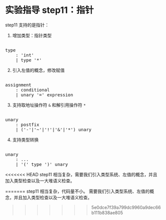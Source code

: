 # 实验指导 step11：指针
step11 支持的是指针：

1. 增加类型：指针类型
<pre id='vimCodeElement'><code></code>
<span class="SpecRuleStart">type</span>
<span class="SpecRuleIndicator">    :</span> <span class="SpecToken">'int'</span>
<div class="changed"><span class="SpecRuleIndicator">    |</span> <span class="SpecRule">type</span> <span class="SpecToken">'*'</span></div></pre>

2. 引入左值的概念，修改赋值
<pre id='vimCodeElement'><code></code>
<span class="SpecRuleStart">assignment</span>
<span class="SpecRuleIndicator">    :</span> <span class="SpecRule">conditional</span>
<div class="changed"><span class="SpecRuleIndicator">    |</span> <span class="SpecRule">unary</span> <span class="SpecToken">'='</span> <span class="SpecRule">expression</span></div></pre>

3. 支持取地址操作符 `&` 和解引用操作符 `*`
<pre id='vimCodeElement'><code></code>
<span class="SpecRuleStart">unary</span>
<span class="SpecRuleIndicator">    :</span> <span class="SpecRule">postfix</span>
<div class="changed"><span class="SpecRuleIndicator">    |</span> <span class="SpecOperator">(</span><span class="SpecToken">'-'</span><span class="SpecOperator">|</span><span class="SpecToken">'~'</span><span class="SpecOperator">|</span><span class="SpecToken">'!'</span><span class="SpecOperator">|</span><span class="SpecToken">'&amp;'</span><span class="SpecOperator">|</span><span class="SpecToken">'*'</span><span class="SpecOperator">)</span> <span class="SpecRule">unary</span></div></pre>

4. 支持类型转换
<pre id='vimCodeElement'><code></code>
<span class="SpecRuleStart">unary</span>
<span class="SpecRuleIndicator">    :</span> ...
<div class="changed"><span class="SpecRuleIndicator">    |</span> <span class="SpecToken">'('</span> <span class="SpecRule">type</span> <span class="SpecToken">')'</span> <span class="SpecRule">unary</span></div></pre>

<<<<<<< HEAD
step11 相当复杂，需要我们引入类型系统、左值的概念，并且加入类型检查以及一大堆语义检查。

=======
step11 相当复杂，代码量不小。
需要我们引入类型系统、左值的概念，并且加入类型检查以及一大堆语义检查。
>>>>>>> 5e0dce7f39a799dc9960a9dec66b111b838ae805
